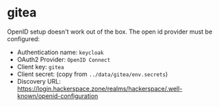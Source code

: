 # gitea

OpenID setup doesn't work out of the box.  The open id provider must be configured:

* Authentication name: `keycloak`
* OAuth2 Provider: `OpenID Connect`
* Client key: `gitea`
* Client secret: (copy from `../data/gitea/env.secrets`)
* Discovery URL: https://login.hackerspace.zone/realms/hackerspace/.well-known/openid-configuration
